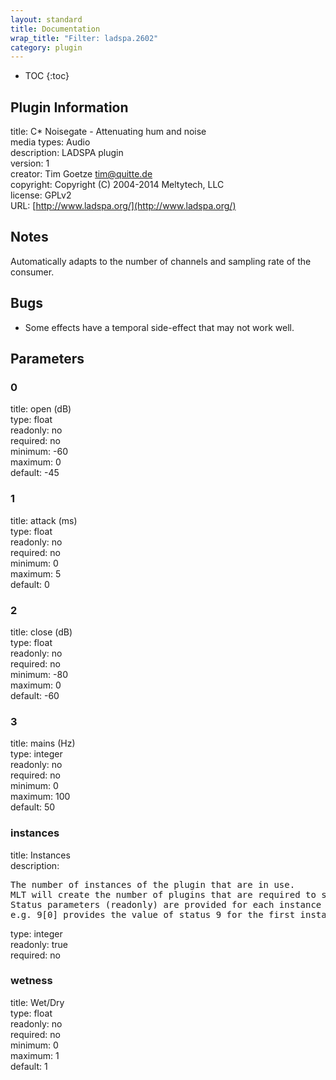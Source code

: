 ```yaml
---
layout: standard
title: Documentation
wrap_title: "Filter: ladspa.2602"
category: plugin
---
```

* TOC
{:toc}

## Plugin Information

title: C* Noisegate - Attenuating hum and noise  
media types:
Audio  
description: LADSPA plugin  
version: 1  
creator: Tim Goetze <tim@quitte.de>  
copyright: Copyright (C) 2004-2014 Meltytech, LLC  
license: GPLv2  
URL: [http://www.ladspa.org/](http://www.ladspa.org/)  

## Notes

Automatically adapts to the number of channels and sampling rate of the consumer.

## Bugs

* Some effects have a temporal side-effect that may not work well.


## Parameters

### 0

title: open (dB)    
type: float  
readonly: no  
required: no  
minimum: -60  
maximum: 0  
default: -45  

### 1

title: attack (ms)    
type: float  
readonly: no  
required: no  
minimum: 0  
maximum: 5  
default: 0  

### 2

title: close (dB)    
type: float  
readonly: no  
required: no  
minimum: -80  
maximum: 0  
default: -60  

### 3

title: mains (Hz)    
type: integer  
readonly: no  
required: no  
minimum: 0  
maximum: 100  
default: 50  

### instances

title: Instances    
description:
<pre>
The number of instances of the plugin that are in use.
MLT will create the number of plugins that are required to support the number of audio channels.
Status parameters (readonly) are provided for each instance and are accessed by specifying the instance number after the identifier (starting at zero).
e.g. 9[0] provides the value of status 9 for the first instance.
</pre>
type: integer  
readonly: true  
required: no  

### wetness

title: Wet/Dry    
type: float  
readonly: no  
required: no  
minimum: 0  
maximum: 1  
default: 1  

